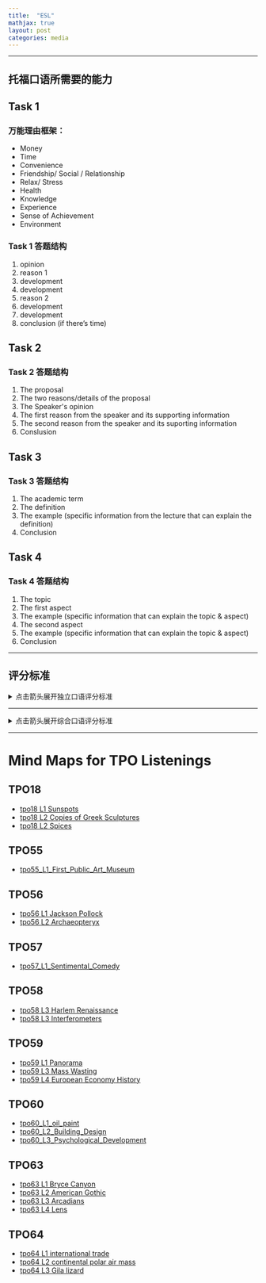 ```yaml
---
title:  "ESL"
mathjax: true
layout: post
categories: media
---
```


---
## 托福口语所需要的能力

<div class="markmap-container">
<div class="markmap">
<script type="text/template">

# TOEFL Speaking Skills <br> 能力图

## All the tasks <br> 4道题都需要的能力

### Effective choice of vocabulary <br> 有效的词汇选择

### Effective use of sentences <br> 有效的句子使用

### Speak fluently <br> 流利表达

## TASK 1 <br> 第一题需要的能力

### Provide reasons to support opinion <br> 提供理由支持观点

#### Learn the common reasons <br> 学习常见的理由

### Develop reasons <br> 发展理由

#### Learn how to develop the reasons <br> 学习如何发展理由

## TASK 2 3 4 <br> 2 3 4题需要的能力

### Understand the reading passage <br> 理解阅读材料

#### Read for main ideas and important details efficiently <br> 高效地阅读主要观点和重要细节

### Understand the listening materials <br> 理解听力材料

#### Understand the speaker's reasons/examples/lectures <br> 理解演讲者的理由/例子/讲座

### Identify the key points <br> 识别关键点

### Take good notes that aid your response <br> 做好有助于你回答的笔记

</script>
</div>
</div>

## Task 1

### 万能理由框架：
* Money 
* Time 
* Convenience 
* Friendship/ Social / Relationship 
* Relax/ Stress 
* Health 
* Knowledge 
* Experience 
* Sense of Achievement 
* Environment

### Task 1 答题结构

1. opinion 
2. reason 1
3. development 
4. development 
5. reason 2 
6. development 
7. development 
8. conclusion (if there’s time)

## Task 2 

### Task 2 答题结构

1. The proposal 
2. The two reasons/details of the proposal 
3. The Speaker's opinion 
4. The first reason from the speaker and its supporting information
5. The second reason from the speaker and its suporting information
6. Conslusion 

## Task 3

### Task 3 答题结构

1. The academic term
2. The definition
3. The example (specific information from the lecture
that can explain the definition)
4. Conclusion

## Task 4

### Task 4 答题结构

1. The topic
2. The first aspect
3. The example (specific information that can explain the topic
& aspect)
4. The second aspect
5. The example (specific information that can explain the topic
& aspect)
6. Conclusion

---

## 评分标准

<details> 
<summary>点击箭头展开独立口语评分标准</summary>

<table>
    <tr>
        <th>SCORE<br>分数</th>
        <th>GENERAL DESCRIPTION<br>一般描述</th>
        <th>DELIVERY<br>语言表达</th>
        <th>LANGUAGE USE<br>语言使用</th>
        <th>TOPIC DEVELOPMENT<br>主题发展</th>
    </tr>
    <tr>
        <td>4</td>
        <td>The response fulfills the demands of the task, with at most minor lapses in completeness. It is highly intelligible and exhibits sustained, coherent discourse. A response at this level is characterized by all of the following:<br>回答满足任务要求，内容基本完整，最多只有轻微的遗漏。语言表达清晰且具有持续的连贯性。该级别的回答具备以下所有特征：</td>
        <td>Generally well-paced flow (fluid expression). Speech is clear. It may include minor lapses, or minor difficulties with pronunciation or intonation patterns, which do not affect overall intelligibility.<br>总体上节奏良好（表达流畅）。语言清晰。可能存在轻微的疏漏，或在发音或语调上有些小问题，但不影响整体的可理解性。</td>
        <td>The response demonstrates effective use of grammar and vocabulary. It exhibits a fairly high degree of automaticity with good control of basic and complex structures (as appropriate). Some minor (or systematic) errors are noticeable but do not obscure meaning.<br>回答展示了有效的语法和词汇使用。表现出较高的熟练度，对基础和复杂结构（根据需要）有良好的掌控。一些轻微的（或系统性）错误可能会出现，但不影响理解。</td>
        <td>Response is sustained and sufficient to the task. It is generally well developed and coherent; relationships between ideas are clear (or there is a clear progression of ideas).<br>回答内容充实，能够充分满足任务要求。整体结构较为完整且连贯，思想之间的联系清晰明了（或思想有条理地逐步展开）。</td>
    </tr>
    <tr>
        <td>3</td>
        <td>The response addresses the task appropriately but may fall short of being fully developed. It is generally intelligible and coherent, with some fluidity of expression, though it exhibits some noticeable lapses in the expression of ideas. A response at this level is characterized by at least two of the following:<br>回答能够恰当地处理任务，但可能没有完全展开。总体上是可以理解且连贯的，表达有一定的流畅性，尽管在思想表达上有时会出现明显的疏漏。此级别的回答通常具备以下至少两项特征：</td>
        <td>Speech is generally clear, with some fluidity of expression, though minor difficulties with pronunciation, intonation, or pacing are noticeable and may require listener effort at times (though overall intelligibility is not significantly affected).<br>语言表达通常是清晰的，并且有一定的流畅性，尽管发音、语调或节奏上存在一些小问题，有时可能需要听者稍加注意（但整体的可理解性并未受到显著影响）。</td>
        <td>The response demonstrates fairly automatic and effective use of grammar and vocabulary, and fairly coherent expression of relevant ideas. Response may exhibit some imprecise or inaccurate use of vocabulary or grammatical structures or be somewhat limited in the range of structures used. This may affect overall fluency, but it does not seriously interfere with the communication of the message.<br>回答展示了较为熟练和有效的语法和词汇使用，相关想法的表达也相对连贯。可能存在一些词汇或语法结构使用不够精确，或者在语法结构的多样性上有所局限。这可能会影响整体流利度，但不会严重影响信息的传递。</td>
        <td>Response is mostly coherent and sustained and conveys relevant ideas/information. Overall development is somewhat limited, usually lacks elaboration or specificity. Relationships between ideas may at times not be immediately clear.<br>回答大多连贯且具持续性，传达了相关的想法或信息。整体内容发展略显不足，通常缺乏深入或具体的阐述。思想之间的关系有时可能并不十分清晰。</td>
    </tr>
    <tr>
        <td>2</td>
        <td>The response addresses the task, but development of the topic is limited. It contains intelligible speech, although problems with delivery and/ or overall coherence occur; meaning may be obscured in places. A response at this level is characterized by at least two of the following:<br>回答涉及了任务，但主题的发展有限。虽然内容基本可理解，但在表达和/或整体连贯性上存在问题；在某些地方意义可能会变得模糊。这个级别的回答至少具有以下两个特征：</td>
        <td>Speech is basically intelligible, though listener effort is needed because of unclear articulation, awkward intonation, or choppy rhythm/pace; meaning may be obscured in places.<br>语言基本上是可以理解的，但由于发音不清晰、语调不自然，或者节奏/速度不连贯，可能需要听者多加努力；在某些地方意义可能会模糊。</td>
        <td>The response demonstrates limited range and control of grammar and vocabulary. These limitations often prevent full expression of ideas. For the most part, only basic sentence structures are used successfully and spoken with fluidity. Structures and vocabulary may express mainly simple (short) and/or general propositions, with simple or unclear connections made among them (serial listing, conjunction, juxtaposition).<br>回答展示了语法和词汇范围的局限性，以及对它们的控制不够。这些限制经常阻碍思想的完整表达。大多数情况下，只有基本句子结构能够被流畅地使用。结构和词汇可能主要用于表达简单（短小）和/或一般的观点，且它们之间的连接往往比较简单或不太清晰（如使用简单的列举、连接词或并列结构）。</td>
        <td>The response is connected to the task, though the number of ideas presented or the development of ideas is limited. Mostly basic ideas are expressed with limited elaboration (details and support). At times relevant substance may be vaguely expressed or repetitious. Connections of ideas may be unclear.<br>回答与任务相关，但所表达的想法数量有限或发展不够充分。主要表达的是一些基本的想法，并且缺乏深入的阐述（如细节和支持）。有时，相关内容可能被模糊地表达或显得重复。思想之间的联系可能不太清晰。</td>
    </tr>
    <tr>
        <td>1</td>
        <td>The response is very limited in content and/or coherence or is only minimally connected to the task, or speech is largely unintelligible. A response at this level is characterized by at least two of the following:<br>回答的内容和/或连贯性非常有限，或者与任务的关联性极低，亦或语言大部分难以理解。此级别的回答通常具备以下至少两个特征：</td>
        <td>Consistent pronunciation, stress and intonation difficulties cause considerable listener effort; delivery is choppy, fragmented, or telegraphic; frequent pauses and hesitations.<br>持续的发音、重音和语调问题使听者需要付出相当大的努力；表达断断续续、支离破碎或像电报般简短；频繁的停顿和犹豫。</td>
        <td>Range and control of grammar and vocabulary severely limit or prevent expression of ideas and connections among ideas. Some low-level responses may rely heavily on practiced or formulaic expressions.<br>语法和词汇的使用范围和控制能力严重限制或阻碍了思想的表达及其之间的联系。一些低水平的回答可能严重依赖于预先练习或公式化的表达。</td>
        <td>Limited relevant content is expressed. The response generally lacks substance beyond expression of very basic ideas. Speaker may be unable to sustain speech to complete the task and may rely heavily on repetition of the prompt.<br>表达的相关内容有限。回答通常缺乏除非常基本的想法表达之外的实质性内容。说话者可能无法持续讲话以完成任务，并可能严重依赖于重复问题。</td>
    </tr>
    <tr>
        <td>0</td>
        <td>Speaker makes no attempt to respond OR response is unrelated to the topic.<br>说话者没有尝试回答或回答与主题无关。</td>
        <td>---</td>
        <td>---</td>
        <td>---</td>
    </tr>
</table>

</details> 

---

<details> 
<summary>点击箭头展开综合口语评分标准</summary>

<table>
  <tr>
    <th>SCORE<br>分数</th>
    <th>GENERAL DESCRIPTION<br>一般描述</th>
    <th>DELIVERY<br>语言表达</th>
    <th>LANGUAGE USE<br>语言使用</th>
    <th>TOPIC DEVELOPMENT<br>主题发展</th>
  </tr>
  <tr>
    <td>4</td>
    <td>The response fulfills the demands of the task, with at most minor lapses in completeness. It is highly intelligible and exhibits sustained, coherent discourse. A response at this level is characterized by all of the following:<br>回答满足任务要求，完整性上最多只有轻微的疏漏。表达高度清晰，并展示了持续且连贯的话语。这个级别的回答具备以下所有特征：</td>
    <td>Speech is generally clear, fluid and sustained. It may include minor lapses or minor difficulties with pronunciation or intonation. Pace may vary at times as the speaker attempts to recall information. Overall intelligibility remains high.<br>话语通常清晰、流畅并且持续。可能会有轻微的失误或发音、语调上的小问题。当说话者试图回忆信息时，语速可能会有变化。但整体的可理解性仍然很高。</td>
    <td>The response demonstrates good control of basic and complex grammatical structures that allow for coherent, efficient (automatic) expression of relevant ideas. Contains generally effective word choice. Though some minor (or systematic) errors or imprecise use may be noticeable, they do not require listener effort (or obscure meaning).<br>回答展示了对基础和复杂语法结构的良好掌控，能够连贯且高效（自动）地表达相关想法。整体用词选择有效。尽管可能会有一些小的（或系统性的）错误或不精确的使用，但这些问题不会影响理解，也不需要听者特别费力。</td>
    <td>The response presents a clear progression of ideas and conveys the relevant information required by the task. It includes appropriate detail, though it may have minor errors or minor omissions.<br>回答展现了清晰的思路发展，并表达了任务所需的相关信息。内容包含适当的细节，尽管可能会有一些小错误或遗漏。</td>
  </tr>
  <tr>
    <td>3</td>
    <td>The response addresses the task appropriately, but may fall short of being fully developed. It is generally intelligible and coherent, with some fluidity of expression, though it exhibits some noticeable lapses in the expression of ideas. A response at this level is characterized by at least two of the following:<br>回答适当地处理了任务，但可能没有完全展开。总体上是可以理解且连贯的，表达具有一定的流畅性，尽管在表达想法时表现出一些明显的疏漏。这个级别的回答通常具备以下至少两个特征：</td>
    <td>Speech is generally clear, with some fluidity of expression, but it exhibits minor difficulties with pronunciation, intonation, or pacing and may require some listener effort at times. Overall intelligibility remains good, however.<br>话语通常清晰，表达有一定的流畅性，但在发音、语调或语速上存在一些小困难，有时可能需要听者稍作努力。然而，整体的可理解性仍然良好。</td>
    <td>The response demonstrates fairly automatic and effective use of grammar and vocabulary, and fairly coherent expression of relevant ideas. Response may exhibit some imprecise or inaccurate use of vocabulary or grammatical structures or be somewhat limited in the range of structures used. Such limitations do not seriously interfere with the communication of the message.<br>回答展示了较为熟练和有效的语法和词汇使用，相关想法的表达也相对连贯。回答中可能会出现一些词汇或语法结构使用不够精确或不准确的情况，或者在结构使用的多样性上有所局限。这些限制不会严重影响信息的传达。。</td>
    <td>The response is sustained and conveys relevant information required by the task. However, it exhibits some incompleteness, inaccuracy, lack of specificity with respect to content, or choppiness in the progression of ideas.<br>回答是持续的，并表达了任务所需的相关信息。然而，它在内容上表现出一些不完整、不准确、不具体，或者在思想发展的连贯性上存在一些问题。</td>
  </tr>
  <tr>
    <td>2</td>
    <td>The response is connected to the task, though it may be missing some relevant information or contain inaccuracies. It contains some intelligible speech, but at times problems with intelligibility and/or overall coherence may obscure meaning. A response at this level is characterized by at least two of the following:<br>回答与任务相关，但可能缺少一些重要信息或包含不准确的信息。话语在某些情况下是可以理解的，但有时由于可理解性和/或整体连贯性的问题可能导致意义模糊。这个级别的回答通常具备以下至少两个特征：</td>
    <td>Speech is clear at times, though it exhibits problems with pronunciation, intonation, or pacing and so may require significant listener effort. Speech may not be sustained at a consistent level throughout. Problems with intelligibility may obscure meaning in places (but not throughout).<br>话语有时清晰，但在发音、语调或语速上存在问题，因此可能需要听者付出较大的努力。话语可能无法在整个过程中保持一致的水平。可理解性的问题可能在某些地方（但不是在所有地方）导致意义模糊。</td>
    <td>The response is limited in the range and control of vocabulary and grammar demonstrated (some complex structures may be used, but typically contain errors). This results in limited or vague expression of relevant ideas and imprecise or inaccurate connections. Automaticity of expression may only be evident at the phrasal level.<br>回答在词汇和语法的范围和控制上表现出有限性（尽管可能会使用一些复杂结构，但通常包含错误）。这导致相关想法的表达有限或模糊，以及连接的不精确或不准确。表达的熟练程度可能仅在短语层面上有所体现。</td>
    <td>The response conveys some relevant information but is clearly incomplete or inaccurate. It is incomplete if it omits key ideas, makes vague reference to key ideas, or demonstrates limited development of important information. An inaccurate response demonstrates misunderstanding of key ideas from the stimulus. Typically, ideas expressed may not be well-connected or cohesive so that familiarity with the stimulus is necessary to follow what is being discussed.<br>回答表达了一些相关信息，但明显不完整或不准确。如果它省略了关键想法，或对关键想法的引用模糊，或仅有有限的关键信息展开，则为不完整的回答。不准确的回答表明对题目中的关键想法存在误解。通常，表达的想法可能连接不够紧密或缺乏连贯性，因此需要对题目内容有一定的熟悉程度才能理解讨论的内容。</td>
  </tr>
  <tr>
    <td>1</td>
    <td>The response is very limited in content or coherence or is only minimally connected to the task. Speech may be largely unintelligible. A response at this level is characterized by at least two of the following:<br>回答在内容或连贯性上非常有限，或者只是最小程度地与任务相关。话语可能大部分都无法理解。这个级别的回答至少具有以下两个特征：</td>
    <td>Consistent pronunciation and intonation problems cause considerable listener effort and frequently obscure meaning. Delivery is choppy, fragmented, or telegraphic. Speech contains frequent pauses and hesitations.<br>持续的发音和语调问题导致听者需要付出大量的努力，并经常使意义模糊。表达方式是断断续续的，碎片化的，或者像电报一样简短。话语包含频繁的停顿和犹豫。</td>
    <td>Range and control of grammar and vocabulary severely limit (or prevent) expression of ideas and connections among ideas. Some very low-level responses may rely on isolated words or short utterances to communicate ideas.<br>语法和词汇的范围和控制严重限制（或阻碍）思想的表达及其之间的联系。一些非常低级的回答可能依赖孤立的单词或短语来表达思想。</td>
    <td>The response fails to provide much relevant content. Ideas that are expressed are often inaccurate, limited to vague utterances, or repetitions (including repetition of prompt).<br>回答未能提供多少相关内容。表达的想法通常不准确，限于模糊的陈述或重复（包括对题目的重复）。</td>
  </tr>
  <tr>
    <td>0</td>
    <td>Speaker makes no attempt to respond OR response is unrelated to the topic.<br>发言人没有试图回答，或者回答与话题无关。</td>
    <td></td>
    <td></td>
    <td></td>
  </tr>
</table>

</details> 

---

# Mind Maps for TPO Listenings 

## TPO18
- [tpo18 L1 Sunspots](mindmap/tpo18_L1_sunspots.md)
- [tpo18 L2 Copies of Greek Sculptures](mindmap/tpo18_L2_Copies_of_Greek_Sculptures.md)
- [tpo18 L2 Spices](mindmap/tpo18_L3_spices.md)

## TPO55
- [tpo55_L1_First_Public_Art_Museum](mindmap/tpo55_L1_First_Public_Art_Museum.md)

## TPO56
- [tpo56 L1 Jackson Pollock](mindmap/tpo56_L1_Jackson_Pollock.md)  
- [tpo56 L2 Archaeopteryx](mindmap/tpo56_L2_Archaeopteryx.md)
    
## TPO57
- [tpo57_L1_Sentimental_Comedy](mindmap/tpo57_L1_Sentimental_Comedy.md)

## TPO58
- [tpo58 L3 Harlem Renaissance](mindmap/tpo58_L3_Harlem_Renaissance.md)
- [tpo58 L3 Interferometers](mindmap/tpo58_L2_Interferometers.md)

## TPO59
- [tpo59 L1 Panorama](mindmap/tpo59_L1_Panorama.md)
- [tpo59 L3 Mass Wasting](mindmap/tpo59_L3_Mass_Wasting.md)
- [tpo59 L4 European Economy History](mindmap/tpo59_L4_European_Economy_History.md)

## TPO60
- [tpo60_L1_oil_paint](mindmap/tpo60_L1_oil_paint.md) 
- [tpo60_L2_Building_Design](mindmap/tpo60_L2_Building_Design.md)
- [tpo60_L3_Psychological_Development](mindmap/tpo60_L3_Psychological_Development.md)

## TPO63
- [tpo63 L1 Bryce Canyon](mindmap/tpo63_L1_Bryce_Canyon.md)
- [tpo63 L2 American Gothic](mindmap/tpo63_L2_American_Gothic.md)
- [tpo63 L3 Arcadians](mindmap/tpo63_L3_Arcadians.md)
- [tpo63 L4 Lens](mindmap/tpo63_L4_Lens.md)

## TPO64
- [tpo64 L1 international trade](mindmap/tpo64_L1_international_trade.md)
- [tpo64 L2 continental polar air mass](mindmap/tpo64_L2_continental_polar_air_mass.md)
- [tpo64 L3 Gila lizard](mindmap/tpo64_L3_Gila_lizard.md)
